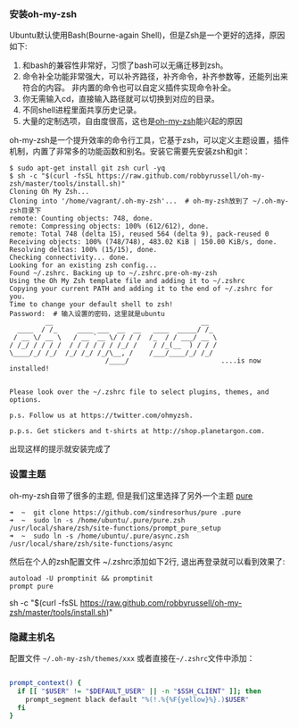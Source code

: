 ### 安装oh-my-zsh

Ubuntu默认使用Bash(Bourne-again Shell)，但是Zsh是一个更好的选择，原因如下:

1. 和bash的兼容性非常好，习惯了bash可以无痛迁移到zsh。
2. 命令补全功能非常强大，可以补齐路径，补齐命令，补齐参数等，还能列出来符合的内容。 非内置的命令也可以自定义插件实现命令补全。
3. 你无需输入cd，直接输入路径就可以切换到对应的目录。
4. 不同shell进程里面共享历史记录。
5. 大量的定制选项，自由度很高，这也是[oh-my-zsh](https://github.com/robbyrussell/oh-my-zsh)能兴起的原因


oh-my-zsh是一个提升效率的命令行工具，它基于zsh，可以定义主题设置，插件机制，内置了非常多的功能函数和别名。安装它需要先安装zsh和git：

```
$ sudo apt-get install git zsh curl -yq
$ sh -c "$(curl -fsSL https://raw.github.com/robbyrussell/oh-my-zsh/master/tools/install.sh)"
Cloning Oh My Zsh...
Cloning into '/home/vagrant/.oh-my-zsh'...  # oh-my-zsh放到了 ~/.oh-my-zsh目录下
remote: Counting objects: 748, done.
remote: Compressing objects: 100% (612/612), done.
remote: Total 748 (delta 15), reused 564 (delta 9), pack-reused 0
Receiving objects: 100% (748/748), 483.02 KiB | 150.00 KiB/s, done.
Resolving deltas: 100% (15/15), done.
Checking connectivity... done.
Looking for an existing zsh config...
Found ~/.zshrc. Backing up to ~/.zshrc.pre-oh-my-zsh
Using the Oh My Zsh template file and adding it to ~/.zshrc
Copying your current PATH and adding it to the end of ~/.zshrc for you.
Time to change your default shell to zsh!
Password:  # 输入设置的密码，这里就是ubuntu
         __                                     __
  ____  / /_     ____ ___  __  __   ____  _____/ /_
 / __ \/ __ \   / __ `__ \/ / / /  /_  / / ___/ __ \
/ /_/ / / / /  / / / / / / /_/ /    / /_(__  ) / / /
\____/_/ /_/  /_/ /_/ /_/\__, /    /___/____/_/ /_/
                        /____/                       ....is now installed!


Please look over the ~/.zshrc file to select plugins, themes, and options.

p.s. Follow us at https://twitter.com/ohmyzsh.

p.p.s. Get stickers and t-shirts at http://shop.planetargon.com.
```

出现这样的提示就安装完成了

### 设置主题

oh-my-zsh自带了很多的主题, 但是我们这里选择了另外一个主题 [pure](https://github.com/sindresorhus/pure)

```
➜  ~  git clone https://github.com/sindresorhus/pure .pure
➜  ~  sudo ln -s /home/ubuntu/.pure/pure.zsh /usr/local/share/zsh/site-functions/prompt_pure_setup
➜  ~  sudo ln -s /home/ubuntu/.pure/async.zsh /usr/local/share/zsh/site-functions/async
```

然后在个人的zsh配置文件 ~/.zshrc添加如下2行, 退出再登录就可以看到效果了:

```
autoload -U promptinit && promptinit
prompt pure
```
sh -c "$(curl -fsSL https://raw.github.com/robbyrussell/oh-my-zsh/master/tools/install.sh)"

### 隐藏主机名
配置文件 `~/.oh-my-zsh/themes/xxx`
或者直接在`~/.zshrc`文件中添加：
```bash

prompt_context() {
  if [[ "$USER" != "$DEFAULT_USER" || -n "$SSH_CLIENT" ]]; then
    prompt_segment black default "%(!.%{%F{yellow}%}.)$USER"
  fi
}
```

